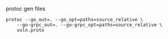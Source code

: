protoc gen files
```console
protoc --go_out=. --go_opt=paths=source_relative \
    --go-grpc_out=. --go-grpc_opt=paths=source_relative \
    vuln.proto
```